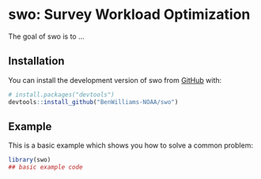 
# swo: Survey Workload Optimization

<!-- badges: start -->
<!-- badges: end -->

The goal of swo is to ...

## Installation

You can install the development version of swo from [GitHub](https://github.com/) with:

``` r
# install.packages("devtools")
devtools::install_github("BenWilliams-NOAA/swo")
```

## Example

This is a basic example which shows you how to solve a common problem:

``` r
library(swo)
## basic example code
```


